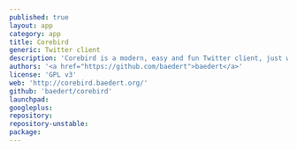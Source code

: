 ```yaml
---
published: true
layout: app
category: app
title: Corebird
generic: Twitter client	
description: 'Corebird is a modern, easy and fun Twitter client, just what you were looking for, right?'
authors: '<a href="https://github.com/baedert">baedert</a>'
license: 'GPL v3'
web: 'http://corebird.baedert.org/'
github: 'baedert/corebird'
launchpad:
googleplus:
repository:
repository-unstable:
package:
---
```

